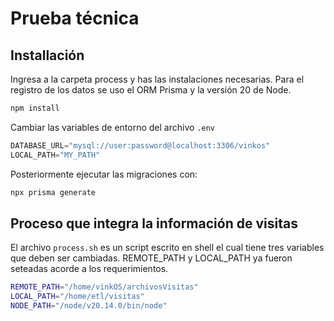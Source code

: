 # Prueba técnica 

## Installación

Ingresa a la carpeta process y has las instalaciones necesarias. Para el registro de los datos se uso el ORM Prisma y la versión 20 de Node.

```sh
npm install
```
Cambiar las variables de entorno del archivo `.env`
```js
DATABASE_URL="mysql://user:password@localhost:3306/vinkos"
LOCAL_PATH="MY_PATH"
```
Posteriormente ejecutar las migraciones con:
```sh
npx prisma generate
```
## Proceso que integra la información de visitas
El archivo `process.sh` es un script escrito en shell el cual tiene tres variables que deben ser cambiadas. REMOTE_PATH y LOCAL_PATH ya fueron seteadas acorde a los requerimientos.
```sh
REMOTE_PATH="/home/vinkOS/archivosVisitas"
LOCAL_PATH="/home/etl/visitas"
NODE_PATH="/node/v20.14.0/bin/node"
```
